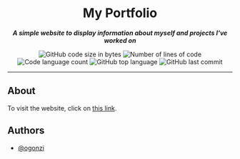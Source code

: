 <h1 align="center">
	My Portfolio
</h1>

<p align="center">
	<b><i>A simple website to display information about myself and projects I've worked on</i></b><br>
</p>
<p align="center">
	<img alt="GitHub code size in bytes" src="https://img.shields.io/github/languages/code-size/gonzimaster/fdf?color=lightblue" />
	<img alt="Number of lines of code" src="https://img.shields.io/tokei/lines/github/gonzimaster/fdf?color=critical" />
	<img alt="Code language count" src="https://img.shields.io/github/languages/count/gonzimaster/fdf?color=yellow" />
	<img alt="GitHub top language" src="https://img.shields.io/github/languages/top/gonzimaster/fdf?color=blue" />
	<img alt="GitHub last commit" src="https://img.shields.io/github/last-commit/gonzimaster/fdf?color=green" />
</p>

---

## About

To visit the website, click on [this link](https://ogonzi.github.io/).

## Authors

- [@ogonzi](https://www.github.com/ogonzi)


